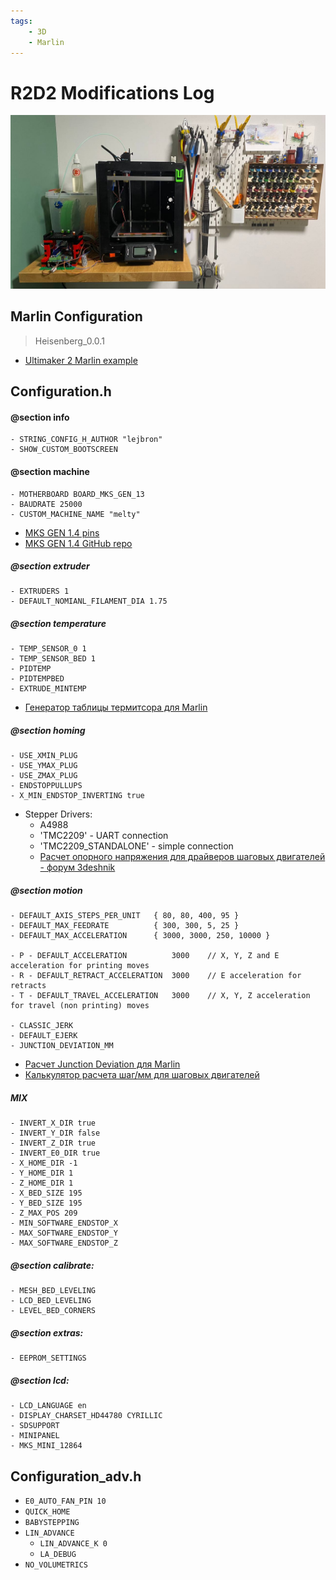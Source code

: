 ```yaml
---
tags:
    - 3D
    - Marlin
---
```


# R2D2 Modifications Log

![R2D2](../media/img/meltyminds/machines/r2d2.jpg)

## Marlin Configuration

> Heisenberg_0.0.1

- [Ultimaker 2 Marlin example](https://github.com/Ultimaker/Ultimaker2Marlin)

## Configuration.h

#### @section info
    - STRING_CONFIG_H_AUTHOR "lejbron"
    - SHOW_CUSTOM_BOOTSCREEN

#### @section machine
    - MOTHERBOARD BOARD_MKS_GEN_13
    - BAUDRATE 25000
    - CUSTOM_MACHINE_NAME "melty"

- [MKS GEN 1.4 pins](https://raw.githubusercontent.com/makerbase-mks/MKS-GEN/master/hardware/MKS%20GEN%20V1.4_004/MKS%20GEN%20V1.4_004%20PIN.pdf)
- [MKS GEN 1.4 GitHub repo](https://github.com/makerbase-mks/MKS-GEN)

##### @section extruder
    - EXTRUDERS 1
    - DEFAULT_NOMIANL_FILAMENT_DIA 1.75

##### @section temperature
    - TEMP_SENSOR_0 1
    - TEMP_SENSOR_BED 1 
    - PIDTEMP
    - PIDTEMPBED
    - EXTRUDE_MINTEMP

- [Генератор таблицы термитсора для Marlin](https://www.thingiverse.com/thing:103668/files)

##### @section homing
    - USE_XMIN_PLUG
    - USE_YMAX_PLUG
    - USE_ZMAX_PLUG
    - ENDSTOPPULLUPS
    - X_MIN_ENDSTOP_INVERTING true 
    
- Stepper Drivers:
    + A4988
    + 'TMC2209' - UART connection
    + 'TMC2209_STANDALONE' - simple connection
    + [Расчет опорного напряжения для драйверов шаговых двигателей - форум 3deshnik](https://3deshnik.ru/forum/viewtopic.php?f=5&t=78)

##### @section motion
    - DEFAULT_AXIS_STEPS_PER_UNIT   { 80, 80, 400, 95 }
    - DEFAULT_MAX_FEEDRATE          { 300, 300, 5, 25 }
    - DEFAULT_MAX_ACCELERATION      { 3000, 3000, 250, 10000 }
    
    - P - DEFAULT_ACCELERATION          3000    // X, Y, Z and E acceleration for printing moves 
    - R - DEFAULT_RETRACT_ACCELERATION  3000    // E acceleration for retracts
    - T - DEFAULT_TRAVEL_ACCELERATION   3000    // X, Y, Z acceleration for travel (non printing) moves

    - CLASSIC_JERK
    - DEFAULT_EJERK
    - JUNCTION_DEVIATION_MM

- [Расчет Junction Deviation для Marlin](https://blog.kyneticcnc.com/2018/10/computing-junction-deviation-for-marlin.html)
- [Калькулятор расчета шаг/мм для шаговых двигателей](https://blog.prusaprinters.org/calculator_3416/#stepspermmbelt)

##### MIX
    - INVERT_X_DIR true
    - INVERT_Y_DIR false
    - INVERT_Z_DIR true
    - INVERT_E0_DIR true
    - X_HOME_DIR -1
    - Y_HOME_DIR 1
    - Z_HOME_DIR 1
    - X_BED_SIZE 195
    - Y_BED_SIZE 195
    - Z_MAX_POS 209
    - MIN_SOFTWARE_ENDSTOP_X
    - MAX_SOFTWARE_ENDSTOP_Y
    - MAX_SOFTWARE_ENDSTOP_Z

##### @section calibrate:
    - MESH_BED_LEVELING
    - LCD_BED_LEVELING
    - LEVEL_BED_CORNERS

##### @section extras:
    - EEPROM_SETTINGS

##### @section lcd:
    - LCD_LANGUAGE en
    - DISPLAY_CHARSET_HD44780 CYRILLIC
    - SDSUPPORT
    - MINIPANEL
    - MKS_MINI_12864
    
## Configuration_adv.h

- `E0_AUTO_FAN_PIN 10`
- `QUICK_HOME` 
- `BABYSTEPPING`
- `LIN_ADVANCE`
    + `LIN_ADVANCE_K 0`
    + `LA_DEBUG`
- `NO_VOLUMETRICS`
